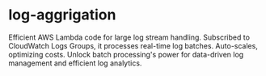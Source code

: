 # log-aggrigation
Efficient AWS Lambda code for large log stream handling. Subscribed to CloudWatch Logs Groups, it processes real-time log batches. Auto-scales, optimizing costs. Unlock batch processing's power for data-driven log management and efficient log analytics.
